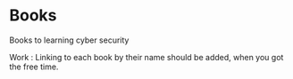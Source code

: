 # Books
Books to learning cyber security 

Work : Linking to each book by their name should be added, when you got the free time. 

